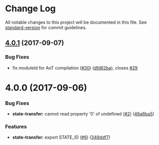 # Change Log

All notable changes to this project will be documented in this file. See [standard-version](https://github.com/conventional-changelog/standard-version) for commit guidelines.

<a name="4.0.1"></a>
## [4.0.1](https://github.com/fulls1z3/ngx-universal/compare/v4.0.0...v4.0.1) (2017-09-07)


### Bug Fixes

* fix moduleId for AoT compilation ([#30](https://github.com/fulls1z3/ngx-universal/issues/30)) ([dfd62ba](https://github.com/fulls1z3/ngx-universal/commit/dfd62ba)), closes [#29](https://github.com/fulls1z3/ngx-universal/issues/29)



<a name="4.0.0"></a>
# 4.0.0 (2017-09-06)


### Bug Fixes

* **state-transfer:** cannot read property '0' of undefined ([#2](https://github.com/fulls1z3/ngx-universal/issues/2)) ([46a6ba5](https://github.com/fulls1z3/ngx-universal/commit/46a6ba5))


### Features

* **state-transfer:** export STATE_ID ([#6](https://github.com/fulls1z3/ngx-universal/issues/6)) ([349ddf7](https://github.com/fulls1z3/ngx-universal/commit/349ddf7))
